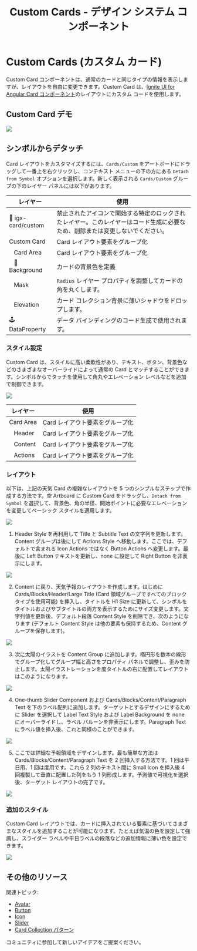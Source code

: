 ﻿---
title: Custom Cards - デザイン システム コンポーネント
_description: Cards コレクションは、特別な Card タイプを含み、Custom レイアウトを作成できます。
_keywords: デザイン システム, Sketch, Ignite UI for Angular, コンポーネント, UI ライブラリ, ウィジェット
_language: ja
---

# Custom Cards (カスタム カード)

Custom Card コンポーネントは、通常のカードと同じタイプの情報を表示しますが、レイアウトを自由に変更できます。Custom Card は、[Ignite UI for Angular Card コンポーネント](https://jp.infragistics.com/products/ignite-ui-angular/angular/components/card.html)のレイアウトにカスタム コードを使用します。

## Custom Card デモ

<img class="responsive-img" src="../images/card_custom_demo.png" srcset="../images/card_custom_demo@2x.png 2x" />

## シンボルからデタッチ

Card レイアウトをカスタマイズするには、`Cards/Custom` をアートボードにドラッグして一番上を右クリックし、コンテキスト メニューの下の方にある `Detach from Symbol` オプションを選択します。新しく表示される `Cards/Custom` グループの下のレイヤー パネルには以下があります。

| レイヤー                   | 使用                                                                                                                           |
| -------------------------- | ------------------------------------------------------------------------------------------------------------------------------ |
| 🚫 igx-card/custom         | 禁止されたアイコンで開始する特定のロックされたレイヤー。このレイヤーはコード生成に必要なため、削除または変更しないでください。 |
| Custom Card                | Card レイアウト要素をグループ化                                                                                                |
| &nbsp;&nbsp; Card Area     | Card レイアウト要素をグループ化                                                                                                |
| &nbsp;&nbsp; 🌈 Background | カードの背景色を定義                                                                                                           |
| &nbsp;&nbsp; Mask          | `Radius` レイヤー プロパティを調整してカードの角を丸くします。                                                                 |
| &nbsp;&nbsp; Elevation     | カード コレクション背景に薄いシャドウをドロップします。                                                                        |
| 🕹️DataProperty             | データ バインディングのコード生成で使用されます。                                                                                    |

### スタイル設定

Custom Card は、スタイルに高い柔軟性があり、テキスト、ボタン、背景色などのさまざまなオーバーライドによって通常の Card とマッチすることができます。シンボルからでタッチを使用して角丸やエレベーション レベルなどを追加で制御できます。

<img class="responsive-img" src="../images/card_custom_styling.png" srcset="../images/card_custom_styling@2x.png 2x" />

| レイヤー             | 使用                            |
| -------------------- | ------------------------------- |
| Card Area            | Card レイアウト要素をグループ化 |
| &nbsp;&nbsp; Header  | Card レイアウト要素をグループ化 |
| &nbsp;&nbsp; Content | Card レイアウト要素をグループ化 |
| &nbsp;&nbsp; Actions | Card レイアウト要素をグループ化 |

### レイアウト

以下は、上記の天気 Card の複雑なレイアウトを 5 つのシンプルなステップで作成する方法です。空 Artboard に Custom Card をドラッグし、`Detach from Symbol` を選択して、背景色、角の半径、開始ポイントに必要なエレベーションを変更してベーシック スタイルを適用します。

<img class="responsive-img" src="../images/card_custom_layout0.png" srcset="../images/card_custom_layout0@2x.png 2x" />

1.  Header Style を再利用して Title と Subtitle Text の文字列を更新します。Content グループは後にして Actions Style へ移動します。ここでは、デフォルトで含まれる Icon Actions ではなく Button Actions へ変更します。最後に Left Button テキストを更新し、none に設定して Right Button を非表示にします。

  <img class="responsive-img" src="../images/card_custom_layout1.png" srcset="../images/card_custom_layout1@2x.png 2x" />

2.  Content に戻り、天気予報のレイアウトを作成します。はじめに Cards/Blocks/Header/Large Title (Card 領域グループですべてのブロック タイプを使用可能) を挿入し、タイトルを H1 Size に更新して、シンボルをタイトルおよびサブタイトルの両方を表示するためにサイズ変更します。文字列値を更新後、デフォルト段落 Content Style を削除でき、次のようになります (デフォルト Content Style は他の要素も保持するため、Content グループを保存します)。

  <img class="responsive-img" src="../images/card_custom_layout2.png" srcset="../images/card_custom_layout2@2x.png 2x" />

3.  次に太陽のイラストを Content Group に追加します。楕円形を数本の線形でグループ化してグループ幅と高さをプロパティ パネルで調整し、歪みを防止します。太陽イラストレーションを度タイトルの右に配置してレイアウトはこのようになります。

  <img class="responsive-img" src="../images/card_custom_layout3.png" srcset="../images/card_custom_layout3@2x.png 2x" />

4.  One-thumb Slider Component および Cards/Blocks/Content/Paragraph Text を下のラベル配列に追加します。ターゲットとするデザインにするために Slider を選択して Label Text Style および Label Background を none にオーバーライドし、ラベル バルーンを非表示にします。Paragraph Text にラベル値を挿入後、これと同様のことができます。

  <img class="responsive-img" src="../images/card_custom_layout4.png" srcset="../images/card_custom_layout4@2x.png 2x" />

5.  ここでは詳細な予報領域をデザインします。最も簡単な方法は Cards/Blocks/Content/Paragraph Text を 2 回挿入する方法です。1 回は平日用、1 回は度用です。これら 2 列のテキスト間に Small Icon を挿入後 4 回複製して垂直に配置した列をもう 1 列形成します。予測値で可視化を選択後、ターゲット レイアウトの完了です。

  <img class="responsive-img" src="../images/card_custom_layout5.png" srcset="../images/card_custom_layout5@2x.png 2x" />

### 追加のスタイル

Custom Card レイアウトでは、カードに挿入されている要素に基づいてさまざまなスタイルを追加することが可能になります。たとえば気温の色を設定して強調し、スライダー ラベルや平日ラベルの段落などの追加情報に薄い色を設定できます。

<img class="responsive-img" src="../images/card_custom_layout_styled.png" srcset="../images/card_custom_layout_styled@2x.png 2x" />

## その他のリソース

関連トピック:

- [Avatar](avatar.md)
- [Button](button.md)
- [Icon](icon.md)
- [Slider](slider.md)
- [Card Collection パターン](../patterns/card-collection.md)
  <div class="divider--half"></div>

コミュニティに参加して新しいアイデアをご提案ください。


